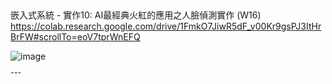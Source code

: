 ##
嵌入式系統 - 實作10: AI最經典火紅的應用之人臉偵測實作 (W16)
https://colab.research.google.com/drive/1FmkO7JiwR5dF_v00Kr9gsPJ3ItHrBrFW#scrollTo=eoV7tprWnEFQ

![image](https://user-images.githubusercontent.com/89329457/144733887-d6d7c08d-9b24-443d-a68e-ff31ceaf3ca9.png)

ˇˇˇ
